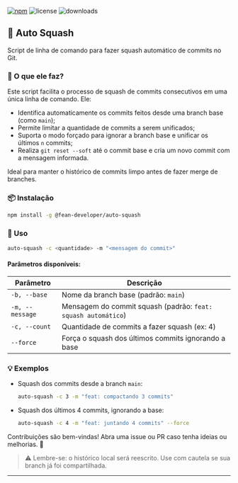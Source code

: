 [![npm](https://img.shields.io/npm/v/@fean-developer/auto-squash?color=blue)](https://www.npmjs.com/package/@fean-developer/auto-squash)
![license](https://img.shields.io/npm/l/@fean-developer/auto-squash)
![downloads](https://img.shields.io/npm/dt/@fean-developer/auto-squash)
## 🧪 Auto Squash

Script de linha de comando para fazer squash automático de commits no Git.

### 📌 O que ele faz?

Este script facilita o processo de squash de commits consecutivos em uma única linha de comando. Ele:

- Identifica automaticamente os commits feitos desde uma branch base (como `main`);
- Permite limitar a quantidade de commits a serem unificados;
- Suporta o modo forçado para ignorar a branch base e unificar os últimos `n` commits;
- Realiza `git reset --soft` até o commit base e cria um novo commit com a mensagem informada.

Ideal para manter o histórico de commits limpo antes de fazer merge de branches.

### 📦 Instalação

```bash
npm install -g @fean-developer/auto-squash
```

### 🚀 Uso

```bash
auto-squash -c <quantidade> -m "<mensagem do commit>"
```

#### Parâmetros disponíveis:

| Parâmetro           | Descrição                                                                 |
|---------------------|---------------------------------------------------------------------------|
| `-b, --base`        | Nome da branch base (padrão: `main`)                                      |
| `-m, --message`     | Mensagem do commit squash (padrão: `feat: squash automático`)             |
| `-c, --count`       | Quantidade de commits a fazer squash (ex: 4)                              |
| `--force`           | Força o squash dos últimos commits ignorando a base                       |

### 💡 Exemplos

- Squash dos commits desde a branch `main`:
  ```bash
  auto-squash -c 3 -m "feat: compactando 3 commits"
  ```

- Squash dos últimos 4 commits, ignorando a base:
  ```bash
  auto-squash -c 4 -m "feat: juntando 4 commits" --force
  ```

Contribuições são bem-vindas! Abra uma issue ou PR caso tenha ideias ou melhorias. 💬

> ⚠️ Lembre-se: o histórico local será reescrito. Use com cautela se sua branch já foi compartilhada.

---